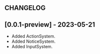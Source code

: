 ## CHANGELOG

## [0.0.1-preview] - 2023-05-21
- Added ActionSystem.
- Added NoticeSystem.
- Added InputSystem.